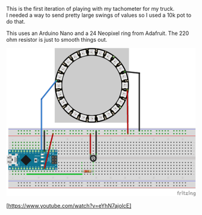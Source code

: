 This is the first iteration of playing with my tachometer for my truck.  
I needed a way to send pretty large swings of values so I used a 10k pot to do that.

This uses an Arduino Nano and a 24 Neopixel ring from Adafruit.  The 220 ohm resistor is just to smooth things out. 

![Picture of wiring](https://github.com/Psychoholic/truck-dashboard/blob/master/tachometer.png)

[https://www.youtube.com/watch?v=eYhN7ajolcE]
